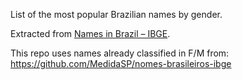 List of the most popular Brazilian names by gender.

Extracted from [Names in Brazil – IBGE](http://censo2010.ibge.gov.br/nomes/#/search).

This repo uses names already classified in F/M from: https://github.com/MedidaSP/nomes-brasileiros-ibge